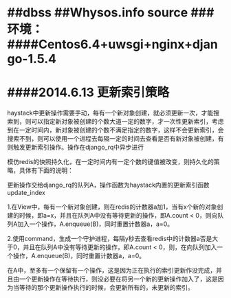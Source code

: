 ##dbss
##Whysos.info source
###环境：
####Centos6.4+uwsgi+nginx+django-1.5.4
===================
####2014.6.13 更新索引策略
================
haystack中更新操作需要手动，每有一个新对象创建，就必须更新一次，才能搜索到，则可以指定新对象被创建的个数大道一定的数字，才一次性更新索引，考虑到在一定时间内，新对象被创建的个数不满足指定的数字，这样不会更新索引，会搜索不到，则可以使用一个进程去每隔一定的时间去查看是否有新对象被创建，有则触发更新索引操作。操作在django_rq中异步进行

模仿redis的快照持久化，在一定时间内有一定个数的键值被改变，则持久化的策略，具体有下面的说明：


更新操作交给django_rq的队列A，操作函数为haystack内置的更新索引函数update\_index

1.在View中，每有一个新对象创建，则在redis的计数器a加1，当有x个新的对象创建的时候，即a=x，并且在队列A中没有等待更新的操作，即A.count < 0，则向队列A加入一个操作，A.enqueue(B)，同时重置计数器a，a=0。

2.使用command，生成一个守护进程，每隔y秒去查看redis中的计数器a否是大于0，并且在队列A中没有等待更新的操作，即A.count <
0，则，在向队列加入一个操作，A.enqueue(B)，同时重置计数器a，a=0。

在A中，至多有一个保留有一个操作，这是因为正在执行的索引更新作没完成，并且由一个更新操作在等待执行，则没必要在将另一个新的更新操作加入了，这是因为当等待的那个更新操作执行的时候，会更新所有的，未更新的索引。
